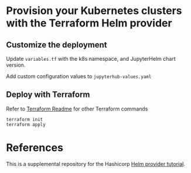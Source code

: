 # Provision your Kubernetes clusters with the Terraform Helm provider



## Customize the deployment

Update `variables.tf` with the k8s namespace, and JupyterHelm chart version.

Add custom configuration values to `jupyterhub-values.yaml`

## Deploy with Terraform

Refer to [Terraform Readme](../README.md) for other Terraform commands
```
terraform init
terraform apply
```


# References
This is a supplemental repository for the Hashicorp [Helm provider tutorial](https://developer.hashicorp.com/terraform/tutorials/kubernetes/helm-provider).
